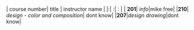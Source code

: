 

| course number| title | instructor name |
|:| :| : |
| **201**| _info_|mike free|
|**210**| _design - color and composition_| dont know|
|**207**|_design drawing_|dont know|
